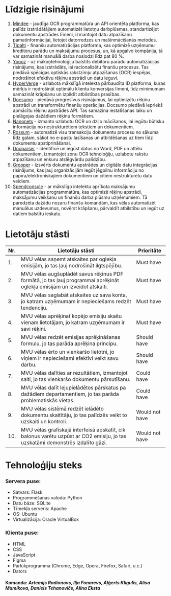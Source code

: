 # Līdzigie risinājumi

1. [Mindee](https://www.mindee.com/) - jaudīga OCR programmatūra un API orientēta platforma, kas palīdz izstrādātājiem automatizēt lietotņu darbplūsmas, standartizējot dokumentu apstrādes līmeni, izmantojot datu atpazīšanu pamatinformācijai, lietojot datorredzes un mašīnmācīšanās metodes.
2. [Tipalti](https://tipalti.com/en-eu/) - finanšu automatizācijas platforma, kas optimizē uzņēmumu kreditoru parādu un maksājumu procesus, un, kā apgalvo kompānija, tā var samazināt manuālā darba noslodzi līdz pat 80 %.
3. [Yoooz](https://www.getyooz.com/en-gb/) - uz mākoņtehnoloģiju balstīts debitoru parādu automatizācijas risinājums, kas izstrādāts, lai racionalizētu finanšu procesus. Tas piedāvā spēcīgas optiskās rakstzīmju atpazīšanas (OCR) iespējas, nodrošinot efektīvu rēķinu apstrādi un datu ieguvi.
4. [HyperVerge](https://hyperverge.co/solutions/ocr-software/) - uzlabota mākslīgā intelekta pārbaudīta ID platforma, kuras mērķis ir nodrošināt optimālu klientu konversijas līmeni, līdz minimumam samazināt krāpšanu un izpildīt atbilstības prasības.
5. [Docsumo](https://www.docsumo.com/) - piedāvā progresīvus risinājumus, lai optimizētu rēķinu apstrādi un transformētu finanšu operācijas. Docsumo piedāvā iepriekš apmācītu rēķinu apstrādes API. Tas samazina iestatīšanas laiku un pielāgojas dažādiem rēķinu formātiem.
6. [Nanonets](https://nanonets.com/) - izmanto uzlabotu OCR un dziļo mācīšanos, lai iegūtu būtisku informāciju no nestrukturētiem tekstiem un dokumentiem.
7. [Rossum](https://rossum.ai/?_gl=1%2A1phz9cf%2A_up%2AMQ..&gclid=Cj0KCQjwurS3BhCGARIsADdUH53MsPNiUYXo60qhY_rA5B5rZNIcSrrIohtQzufwGXpbkbMr9oTKXCIaAhubEALw_wcB) - automatizē visu transakciju dokumentu procesu no sākuma līdz galam, sākot no e-pastu lasīšanas un atbildēšanas uz tiem līdz dokumentu apstiprināšanai.
8. [Docparser](https://docparser.com/) - identificē un iegūst datus no Word, PDF un attēlu dokumentiem, izmantojot zonu OCR tehnoloģiju, uzlabotu rakstu atpazīšanu un enkuru atslēgvārdu palīdzību.
9. [Grooper](https://www.bisok.com/intelligent-document-processing/) - izsvērts dokumentu apstrādes un digitālo datu integrācijas risinājums, kas ļauj organizācijām iegūt jēgpilnu informāciju no papīra/elektroniskajiem dokumentiem un citiem nestrukturētu datu veidiem.
10. [Spendconsole](https://www.spendconsole.ai/solutions/ai-invoice-ocr-software/) - ar mākslīgo intelektu aprīkota maksājumu automatizācijas programmatūra, kas optimizē rēķinu apstrādi, maksājumu veikšanu un finanšu darba plūsmu uzņēmumiem. Tā paredzēta dažādu nozaru finanšu komandām, kas vēlas automatizēt manuālus uzdevumus, novērst krāpšanu, pārvaldīt atbilstību un iegūt uz datiem balstītu ieskatu. 

# Lietotāju stāsti

|Nr.|Lietotāju stāsti|Prioritāte|
|---|----------------|----------|
|1.|MVU vēlas saņemt atskaites par oglekļa emisijām, jo tas ļauj nodrošināt ilgtspējību.|Must have|
|2.|MVU vēlas augšuplādēt savus rēķinus PDF formātā, jo tas ļauj programmai aprēķināt oglekļa emisijām un izveidot atskaiti.|Must have|
|3.|MVU vēlas saglabāt atskaites uz sava konta, jo katram uzņēmumam ir nepieciešams redzēt tendenciju.|Must have|
|4.|MVU vēlas aprēķinat kopējo emisiju skaitu vienam lietotājam, jo katram uzņēmumam ir savi rēķini.|Must have|
|5.|MVU vēlas redzēt emisijas aprēķināšanas formulu, jo tas parāda aprēķina principu.|Should have|
|6.|MVU vēlas ērto un vienkaršo lietotni, jo viņiem ir nepieciešami efektīvi veikt savu darbu.|Should have|
|7.|MVU vēlas dalīties ar rezultātiem, izmantojot saiti, jo tas vienkaršo dokumentu pārsutīšanu.|Could have|
|8.|MVU vēlas dalīt lejupielādētos pārskatus pa dažādiem departamentiem, jo tas parāda problematiskās vietas.|Could have|
|9.|MVU vēlas sistēmā redzēt ielādēto dokumentu skaitītāju, jo tas palīdzēs veikt to uzskaiti un kontroli.|Would not have|
|10.|MVU vēlas grafiskajā interfeisā apskatīt, cik balonus varētu uzpūst ar CO2 emisiju, jo tas uzskatāmi demonstrēs izdalīto gāzi.|Would not have|

# Tehnoloģiju steks

### Servera puse:
- Satvars: Flask
- Programmēšanas valoda: Python
- Datu bāze: SQLite
- Tīmekļa serveris: Apache
- OS: Ubuntu
- Virtualizācija: Oracle VirtualBox

### Klienta puse:

- HTML
- CSS
- JavaScript
- Figma
- Pārlūkprogramma (Chrome, Edge, Opera, Firefox, Safari, u.c.)
- Dators


#### Komanda: _Artemijs Radionovs, Ilja Fonarevs, Aļģerts Kligulis, Alisa Mamikova, Daniels Tehanovičs, Alina Eksta_
